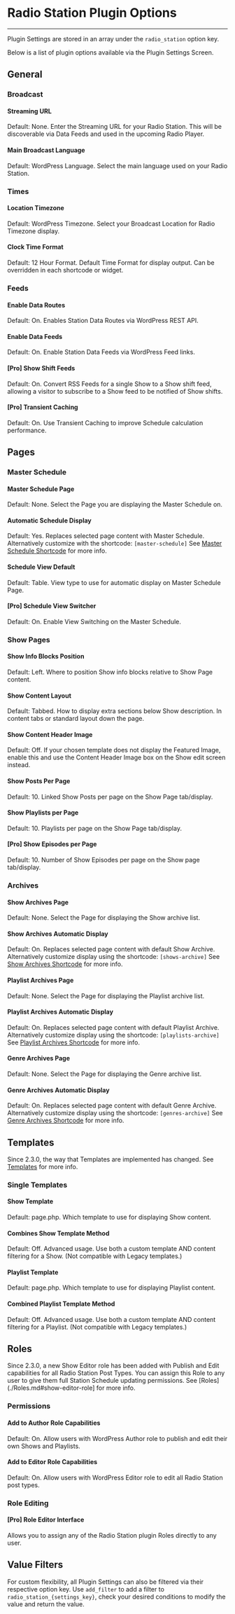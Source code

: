 # Radio Station Plugin Options

***

Plugin Settings are stored in an array under the `radio_station` option key.

Below is a list of plugin options available via the Plugin Settings Screen.


## General 

### Broadcast

#### Streaming URL
Default: None. Enter the Streaming URL for your Radio Station. This will be discoverable via Data Feeds and used in the upcoming Radio Player.

#### Main Broadcast Language
Default: WordPress Language. Select the main language used on your Radio Station.


### Times

#### Location Timezone
Default: WordPress Timezone. Select your Broadcast Location for Radio Timezone display.

#### Clock Time Format
Default: 12 Hour Format. Default Time Format for display output. Can be overridden in each shortcode or widget.


### Feeds

#### Enable Data Routes
Default: On. Enables Station Data Routes via WordPress REST API.


#### Enable Data Feeds
Default: On. Enable Station Data Feeds via WordPress Feed links.


#### [Pro] Show Shift Feeds
Default: On. Convert RSS Feeds for a single Show to a Show shift feed, allowing a visitor to subscribe to a Show feed to be notified of Show shifts.


#### [Pro] Transient Caching
Default: On. Use Transient Caching to improve Schedule calculation performance.



## Pages

### Master Schedule

#### Master Schedule Page
Default: None. Select the Page you are displaying the Master Schedule on.


#### Automatic Schedule Display
Default: Yes. Replaces selected page content with Master Schedule.  
Alternatively customize with the shortcode: `[master-schedule]`
See [Master Schedule Shortcode](./Shortcodes.md#master-schedule) for more info.

#### Schedule View Default
Default: Table. View type to use for automatic display on Master Schedule Page.

#### [Pro] Schedule View Switcher
Default: On. Enable View Switching on the Master Schedule.


### Show Pages

#### Show Info Blocks Position
Default: Left. Where to position Show info blocks relative to Show Page content.

#### Show Content Layout
Default: Tabbed. How to display extra sections below Show description. In content tabs or standard layout down the page.


#### Show Content Header Image
Default: Off. If your chosen template does not display the Featured Image, enable this and use the Content Header Image box on the Show edit screen instead.

#### Show Posts Per Page
Default: 10. Linked Show Posts per page on the Show Page tab/display.

#### Show Playlists per Page
Default: 10. Playlists per page on the Show Page tab/display.

#### [Pro] Show Episodes per Page
Default: 10. Number of Show Episodes per page on the Show page tab/display.


### Archives

#### Show Archives Page
Default: None. Select the Page for displaying the Show archive list.

#### Show Archives Automatic Display
Default: On. Replaces selected page content with default Show Archive.  
Alternatively customize display using the shortcode: `[shows-archive]`
See [Show Archives Shortcode](./Shortcodes.md#show-archives-shortcode) for more info.  

#### Playlist Archives Page
Default: None. Select the Page for displaying the Playlist archive list.

#### Playlist Archives Automatic Display
Default: On. Replaces selected page content with default Playlist Archive.  
Alternatively customize display using the shortcode: `[playlists-archive]`
See [Playlist Archives Shortcode](./Shortcodes.md#playlist-archives-shortcode) for more info.  

#### Genre Archives Page
Default: None. Select the Page for displaying the Genre archive list.

#### Genre Archives Automatic Display
Default: On. Replaces selected page content with default Genre Archive.  
Alternatively customize display using the shortcode: `[genres-archive]`
See [Genre Archives Shortcode](./Shortcodes.md#genre-archives-shortcode) for more info.


## Templates

Since 2.3.0, the way that Templates are implemented has changed.
See [Templates](./Display.md#page-templates) for more info.

### Single Templates

#### Show Template
Default: page.php. Which template to use for displaying Show content.

#### Combines Show Template Method
Default: Off. Advanced usage. Use both a custom template AND content filtering for a Show. (Not compatible with Legacy templates.)

#### Playlist Template
Default: page.php. Which template to use for displaying Playlist content.

#### Combined Playlist Template Method
Default: Off. Advanced usage. Use both a custom template AND content filtering for a Playlist. (Not compatible with Legacy templates.)


## Roles

Since 2.3.0, a new Show Editor role has been added with Publish and Edit capabilities for all Radio Station Post Types.
You can assign this Role to any user to give them full Station Schedule updating permissions.
See [Roles](./Roles.md#show-editor-role] for more info.

### Permissions

#### Add to Author Role Capabilities
Default: On. Allow users with WordPress Author role to publish and edit their own Shows and Playlists.

#### Add to Editor Role Capabilities
Default: On. Allow users with WordPress Editor role to edit all Radio Station post types.


### Role Editing

#### [Pro] Role Editor Interface
Allows you to assign any of the Radio Station plugin Roles directly to any user.


## Value Filters

For custom flexibility, all Plugin Settings can also be filtered via their respective option key. Use `add_filter` to add a filter to `radio_station_{settings_key}`, check your desired conditions to modify the value and return the value.